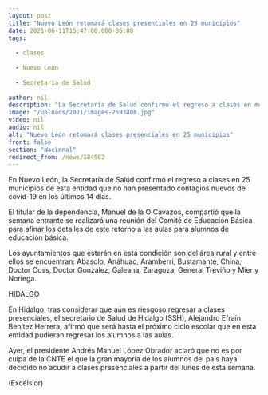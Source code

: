 ```yaml
---
layout: post
title: "Nuevo León retomará clases presenciales en 25 municipios"
date: 2021-06-11T15:47:00.000-06:00
tags:
  
  - clases
  
  - Nuevo León
  
  - Secretaría de Salud
  
author: nil
description: "La Secretaría de Salud confirmó el regreso a clases en municipios que no han presentado contagios nuevos de covid-19 en los últimos 14 días"
image: "/uploads/2021/images-2593408.jpg"
video: nil
audio: nil
alt: "Nuevo León retomará clases presenciales en 25 municipios"
front: false
section: "Nacional"
redirect_from: /news/184982
---
```


En Nuevo León, la Secretaría de Salud confirmó el regreso a clases en 25 municipios de esta entidad que no han presentado contagios nuevos de covid-19 en los últimos 14 días.

El titular de la dependencia, Manuel de la O Cavazos, compartió que la semana entrante se realizará una reunión del Comité de Educación Básica para afinar los detalles de este retorno a las aulas para alumnos de educación básica.

Los ayuntamientos que estarán en esta condición son del área rural y entre ellos se encuentran: Abasolo, Anáhuac, Aramberri, Bustamante, China, Doctor Coss, Doctor González, Galeana, Zaragoza, General Treviño y Mier y Noriega.

HIDALGO
 
En Hidalgo, tras considerar que aún es riesgoso regresar a clases presenciales, el secretario de Salud de Hidalgo (SSH), Alejandro Efraín Benítez Herrera, afirmó que será hasta el próximo ciclo escolar que en esta entidad pudieran regresar los alumnos a las aulas.

Ayer, el presidente Andrés Manuel López Obrador aclaró que no es por culpa de la CNTE el que la gran mayoría de los alumnos del país haya decidido no acudir a clases presenciales a partir del lunes de esta semana.

(Excélsior)